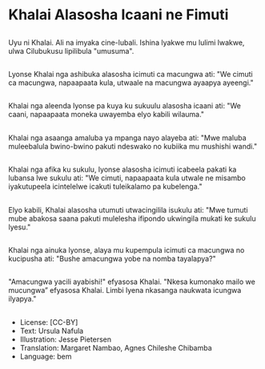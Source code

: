 # Khalai Alasosha Icaani ne Fimuti

##
Uyu ni Khalai. Ali na imyaka cine-lubali. Ishina lyakwe mu lulimi lwakwe, ulwa Cilubukusu lipilibula "umusuma".

##
Lyonse Khalai nga ashibuka alasosha icimuti ca macungwa ati: "We cimuti ca macungwa, napaapaata kula, utwaale na macungwa ayaapya ayeengi."

##
Khalai nga aleenda lyonse pa kuya ku sukuulu alasosha icaani ati: "We caani, napaapaata moneka uwayemba elyo kabili wilauma."

##
Khalai nga asaanga amaluba ya mpanga nayo alayeba ati: "Mwe maluba muleebalula bwino-bwino pakuti ndeswako no kubiika mu mushishi wandi."

##
Khalai nga afika ku sukulu, lyonse alasosha icimuti icabeela pakati ka lubansa lwe sukulu ati: "We cimuti, napaapaata kula utwale ne misambo iyakutupeela icintelelwe icakuti tuleikalamo pa kubelenga."

##
Elyo kabili, Khalai alasosha utumuti utwacingilila isukulu ati: "Mwe tumuti mube abakosa saana pakuti mulelesha ifipondo ukwingila mukati ke sukulu lyesu."

##
Khalai nga ainuka lyonse, alaya mu kupempula icimuti ca macungwa no kucipusha ati: "Bushe amacungwa yobe na nomba tayalapya?"

##
"Amacungwa yacili ayabishi!" efyasosa Khalai. "Nkesa kumonako mailo we mucungwa” efyasosa Khalai. Limbi lyena nkasanga naukwata icungwa ilyapya."

##
* License: [CC-BY]
* Text: Ursula Nafula
* Illustration: Jesse Pietersen
* Translation: Margaret Nambao, Agnes Chileshe Chibamba
* Language: bem
